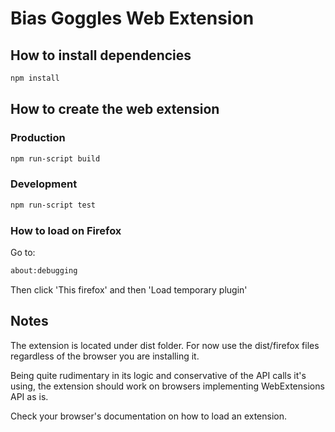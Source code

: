 # Bias Goggles Web Extension

## How to install dependencies
```bash
npm install
```

## How to create the web extension

### Production

```bash
npm run-script build
```
### Development

```bash
npm run-script test
```

### How to load on Firefox

Go to:
```bash
about:debugging
```

Then click 'This firefox' and then 'Load temporary plugin'

## Notes
The extension is located under dist folder. For now use the dist/firefox files regardless
of the browser you are installing it.

Being quite rudimentary in its logic and conservative of the API calls it's using,
the extension should work on browsers implementing WebExtensions API as is.

Check your browser's documentation on how to load an extension.
